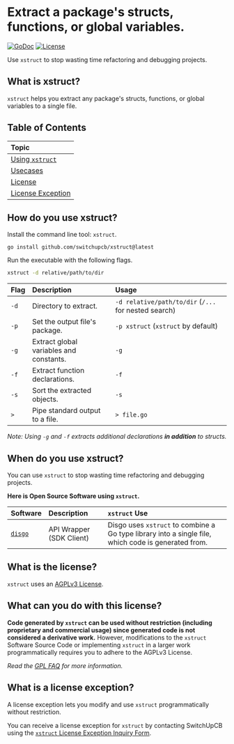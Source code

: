 # Extract a package's structs, functions, or global variables.

[![GoDoc](https://img.shields.io/badge/godoc-reference-5272B4.svg?style=for-the-badge&logo=appveyor&logo=appveyor)](https://pkg.go.dev/github.com/switchupcb/xstruct)
[![License](https://img.shields.io/github/license/switchupcb/copygen.svg?style=for-the-badge)](https://github.com/switchupcb/xstruct/blob/main/LICENSE)

Use `xstruct` to stop wasting time refactoring and debugging projects.

## What is xstruct?

`xstruct` helps you extract any package's structs, functions, or global variables to a single file.

## Table of Contents

| Topic                                                   |
| :------------------------------------------------------ |
| [Using `xstruct`](#how-do-you-use-xstruct)              |
| [Usecases](#when-do-you-use-xstruct)                    |
| [License](#what-is-the-license)                         |
| [License Exception](#what-can-you-do-with-this-license) |

## How do you use xstruct?

Install the command line tool: `xstruct`.

```
go install github.com/switchupcb/xstruct@latest
```

Run the executable with the following flags.
    
```bash
xstruct -d relative/path/to/dir
```

| Flag | Description                             | Usage                                                |
| :--- | :-------------------------------------- | :--------------------------------------------------- |
| `-d` | Directory to extract.                   | `-d relative/path/to/dir` (`/...` for nested search) |
| `-p` | Set the output file's package.          | `-p xstruct` (`xstruct` by default)                  |
| `-g` | Extract global variables and constants. | `-g`                                                 |
| `-f` | Extract function declarations.          | `-f`                                                 |
| `-s` | Sort the extracted objects.             | `-s`                                                 |
| `>`  | Pipe standard output to a file.         | `> file.go`                                          |

_Note: Using `-g` and `-f` extracts additional declarations **in addition** to structs._

## When do you use xstruct?

You can use `xstruct` to stop wasting time refactoring and debugging projects.

**Here is Open Source Software using `xstruct`.**

| Software                                       | Description              | `xstruct` Use                                                                                       |
| :--------------------------------------------- | :----------------------- | :-------------------------------------------------------------------------------------------------- |
| [`disgo`](https://github.com/switchupcb/disgo) | API Wrapper (SDK Client) | Disgo uses `xstruct` to combine a Go type library into a single file, which code is generated from. |

## What is the license?

`xstruct` uses an [AGPLv3 License](https://www.gnu.org/licenses/agpl-3.0.en.html).

## What can you do with this license?

**Code generated by `xstruct`  can be used without restriction (including proprietary and commercial usage) since generated code is not considered a derivative work.** However, modifications to the `xstruct` Software Source Code or implementing `xstruct` in a larger work programmatically requires you to adhere to the AGPLv3 License.

_Read the [GPL FAQ](https://www.gnu.org/licenses/gpl-faq.html) for more information._

## What is a license exception?

A license exception lets you modify and use `xstruct` programmatically without restriction.

You can receive a license exception for `xstruct` by contacting SwitchUpCB using the [`xstruct` License Exception Inquiry Form](https://switchupcb.com/xstruct-license-exception/).